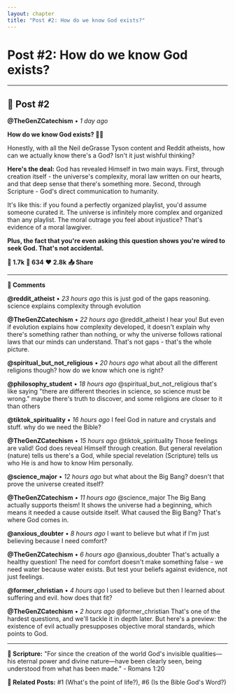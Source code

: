 ```yaml
---
layout: chapter
title: "Post #2: How do we know God exists?"
---
```

# Post #2: How do we know God exists?

---

## 📱 Post #2

**@TheGenZCatechism** • *1 day ago*

**How do we know God exists? 🔬🙏**

Honestly, with all the Neil deGrasse Tyson content and Reddit atheists, how can we actually know there's a God? Isn't it just wishful thinking?

**Here's the deal:** God has revealed Himself in two main ways. First, through creation itself - the universe's complexity, moral law written on our hearts, and that deep sense that there's something more. Second, through Scripture - God's direct communication to humanity.

It's like this: if you found a perfectly organized playlist, you'd assume someone curated it. The universe is infinitely more complex and organized than any playlist. The moral outrage you feel about injustice? That's evidence of a moral lawgiver.

**Plus, the fact that you're even asking this question shows you're wired to seek God. That's not accidental.**

**💭 1.7k** **🔄 634** **❤️ 2.8k** **📤 Share**

---

**💬 Comments**

**@reddit_atheist** • *23 hours ago*
this is just god of the gaps reasoning. science explains complexity through evolution

**@TheGenZCatechism** • *22 hours ago*
@reddit_atheist I hear you! But even if evolution explains how complexity developed, it doesn't explain why there's something rather than nothing, or why the universe follows rational laws that our minds can understand. That's not gaps - that's the whole picture.

**@spiritual_but_not_religious** • *20 hours ago*
what about all the different religions though? how do we know which one is right?

**@philosophy_student** • *18 hours ago*
@spiritual_but_not_religious that's like saying "there are different theories in science, so science must be wrong." maybe there's truth to discover, and some religions are closer to it than others

**@tiktok_spirituality** • *16 hours ago*
I feel God in nature and crystals and stuff. why do we need the Bible?

**@TheGenZCatechism** • *15 hours ago*
@tiktok_spirituality Those feelings are valid! God does reveal Himself through creation. But general revelation (nature) tells us there's a God, while special revelation (Scripture) tells us who He is and how to know Him personally.

**@science_major** • *12 hours ago*
but what about the Big Bang? doesn't that prove the universe created itself?

**@TheGenZCatechism** • *11 hours ago*
@science_major The Big Bang actually supports theism! It shows the universe had a beginning, which means it needed a cause outside itself. What caused the Big Bang? That's where God comes in.

**@anxious_doubter** • *8 hours ago*
I want to believe but what if I'm just believing because I need comfort?

**@TheGenZCatechism** • *6 hours ago*
@anxious_doubter That's actually a healthy question! The need for comfort doesn't make something false - we need water because water exists. But test your beliefs against evidence, not just feelings.

**@former_christian** • *4 hours ago*
I used to believe but then I learned about suffering and evil. how does that fit?

**@TheGenZCatechism** • *2 hours ago*
@former_christian That's one of the hardest questions, and we'll tackle it in depth later. But here's a preview: the existence of evil actually presupposes objective moral standards, which points to God.

---

**📖 Scripture:** "For since the creation of the world God's invisible qualities—his eternal power and divine nature—have been clearly seen, being understood from what has been made." - Romans 1:20

**🔗 Related Posts:** #1 (What's the point of life?), #6 (Is the Bible God's Word?) 
